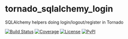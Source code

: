 # tornado_sqlalchemy_login
SQLAlchemy helpers doing login/logout/register in Tornado

[![Build Status](https://github.com/timkpaine/tornado_sqlalchemy_login/workflows/Build%20Status/badge.svg?branch=main)](https://github.com/timkpaine/tornado_sqlalchemy_login/actions?query=workflow%3A%22Build+Status%22)
[![Coverage](https://codecov.io/gh/timkpaine/tornado_sqlalchemy_login/branch/main/graph/badge.svg)](https://codecov.io/gh/timkpaine/tornado_sqlalchemy_login)
[![License](https://img.shields.io/github/license/timkpaine/tornado-sqlalchemy-login.svg)](https://pypi.python.org/pypi/tornado-sqlalchemy-login/)
[![PyPI](https://img.shields.io/pypi/v/tornado-sqlalchemy-login.svg)](https://pypi.python.org/pypi/tornado-sqlalchemy-login/)

